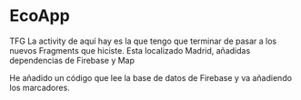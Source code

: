 # EcoApp
TFG
La activity de aquí hay es la que tengo que terminar de pasar a los nuevos Fragments que hiciste.
Esta localizado Madrid, añadidas dependencias de Firebase y Map

He añadido un código que lee la base de datos de Firebase y va añadiendo los marcadores.
